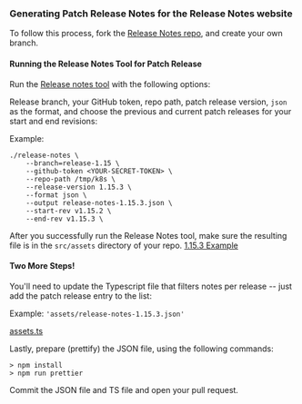 ### Generating Patch Release Notes for the Release Notes website

To follow this process, fork the [Release Notes repo](https://github.com/kubernetes-sigs/release-notes), and create your own branch.

#### Running the Release Notes Tool for Patch Release

Run the [Release notes tool](https://github.com/kubernetes/release/tree/master/cmd/release-notes) with the following options:

Release branch, your GitHub token, repo path, patch release version, `json` as the format, and choose the previous and current patch releases for your start and end revisions:

Example:

```
./release-notes \
    --branch=release-1.15 \
    --github-token <YOUR-SECRET-TOKEN> \
    --repo-path /tmp/k8s \
    --release-version 1.15.3 \
    --format json \
    --output release-notes-1.15.3.json \
    --start-rev v1.15.2 \
    --end-rev v1.15.3 \
  ```

After you successfully run the Release Notes tool, make sure the resulting file is in the `src/assets` directory of your repo. [1.15.3 Example](https://github.com/kubernetes-sigs/release-notes/blob/master/src/assets/release-notes-1.15.3.json)

#### Two More Steps!

You'll need to update the Typescript file that filters notes per release -- just add the patch release entry to the list:

Example: `'assets/release-notes-1.15.3.json'`

[assets.ts](https://github.com/kubernetes-sigs/release-notes/blob/master/src/environments/assets.ts)

Lastly, prepare (prettify) the JSON file, using the following commands:

```
> npm install
> npm run prettier
```

Commit the JSON file and TS file and open your pull request.

